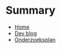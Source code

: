 # Summary

- [Home](./README.md)
- [Dev blog](./dev-blog-fluentd-de-universele-logger/README.md)
- [Onderzoeksplan](./onderzoeksplan.md)
